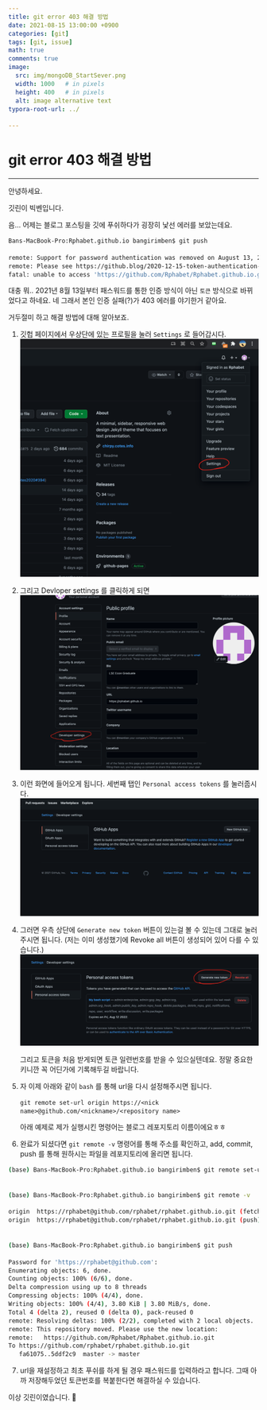 ```yaml
---
title: git error 403 해결 방법
date: 2021-08-15 13:00:00 +0900
categories: [git]
tags: [git, issue] 
math: true
comments: true
image:
  src: img/mongoDB_StartSever.png
  width: 1000   # in pixels
  height: 400   # in pixels
  alt: image alternative text
typora-root-url: ../

---
```


# git error 403 해결 방법

---

안녕하세요. 

깃린이 빅벤입니다.

음... 어제는 블로그 포스팅을 깃에 푸쉬하다가 굉장히 낯선 에러를 보았는데요.

```bash
Bans-MacBook-Pro:Rphabet.github.io bangirimben$ git push

remote: Support for password authentication was removed on August 13, 2021. Please use a personal access token instead.
remote: Please see https://github.blog/2020-12-15-token-authentication-requirements-for-git-operations/ for more information.
fatal: unable to access 'https://github.com/Rphabet/Rphabet.github.io.git/': The requested URL returned error: 403
```

대충 뭐.. 2021년 8월 13일부터 패스워드를 통한 인증 방식이 아닌 `토큰` 방식으로 바뀌었다고 하네요. 네 그래서 본인 인증 실패(?)가 403 에러를 야기한거 같아요.

거두절미 하고 해결 방법에 대해 알아보죠.

1.  깃헙 페이지에서 우상단에 있는 프로필을 눌러 `Settings` 로 들어갑시다.![git403_img1](/../assets/images/github/git403_img1.png)

2. 그리고 Devloper settings 를 클릭하게 되면![git403_img2](/../assets/images/github/git403_img2.png)

3. 이런 화면에 들어오게 됩니다. 세번째 탭인 `Personal access tokens` 를 눌러줍시다.![git403_img3](/../assets/images/github/git403_img3.png)

4. 그러면 우측 상단에 `Generate new token` 버튼이 있는걸 볼 수 있는데 그대로 눌러주시면 됩니다. (저는 이미 생성했기에 Revoke all 버튼이 생성되어 있어 다를 수 있습니다.)![git403_img4](/../assets/images/github/git403_img4.png)

   그리고 토큰을 처음 받게되면 토큰 일련번호를 받을 수 있으실텐데요. 정말 중요한 키니깐 꼭 어딘가에 기록해두길 바랍니다. 

5. 자 이제 아래와 같이 `bash` 를 통해 url을 다시 설정해주시면 됩니다.     

   `git remote set-url origin https://<nick name>@github.com/<nickname>/<repository name>`

   아래 예제로 제가 실행시킨 명령어는 블로그 레포지토리 이름이에요ㅎㅎ

6. 완료가 되셨다면 `git remote -v` 명령어를 통해 주소를 확인하고, add, commit, push 를 통해 원하시는 파일을 레포지토리에 올리면 됩니다.

```bash
(base) Bans-MacBook-Pro:Rphabet.github.io bangirimben$ git remote set-url origin https://rphabet@github.com/rphabet/rphabet.github.io.git


(base) Bans-MacBook-Pro:Rphabet.github.io bangirimben$ git remote -v

origin	https://rphabet@github.com/rphabet/rphabet.github.io.git (fetch)
origin	https://rphabet@github.com/rphabet/rphabet.github.io.git (push)


(base) Bans-MacBook-Pro:Rphabet.github.io bangirimben$ git push

Password for 'https://rphabet@github.com': 
Enumerating objects: 6, done.
Counting objects: 100% (6/6), done.
Delta compression using up to 8 threads
Compressing objects: 100% (4/4), done.
Writing objects: 100% (4/4), 3.80 KiB | 3.80 MiB/s, done.
Total 4 (delta 2), reused 0 (delta 0), pack-reused 0
remote: Resolving deltas: 100% (2/2), completed with 2 local objects.
remote: This repository moved. Please use the new location:
remote:   https://github.com/Rphabet/Rphabet.github.io.git
To https://github.com/rphabet/rphabet.github.io.git
   fa61075..5ddf2c9  master -> master

```

7. url을 재설정하고 최초 푸쉬를 하게 될 경우 패스워드를 입력하라고 합니다. 그때 아까 저장해두었던 토큰번호를 복붙한다면 해결하실 수 있습니다.



이상 깃린이였습니다. 👋